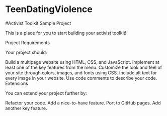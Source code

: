 # TeenDatingViolence

#Activist Toolkit Sample Project

This is a place for you to start building your activist toolkit!

Project Requirements

Your project should:

Build a multipage website using HTML, CSS, and JavaScript.
Implement at least one of the key features from the menu.
Customize the look and feel of your site through colors, images, and fonts using CSS.
Include alt text for every image in your website.
Use code comments to describe your code.
Extensions

You can extend your project further by:

Refactor your code.
Add a nice-to-have feature.
Port to GitHub pages.
Add another key feature.
